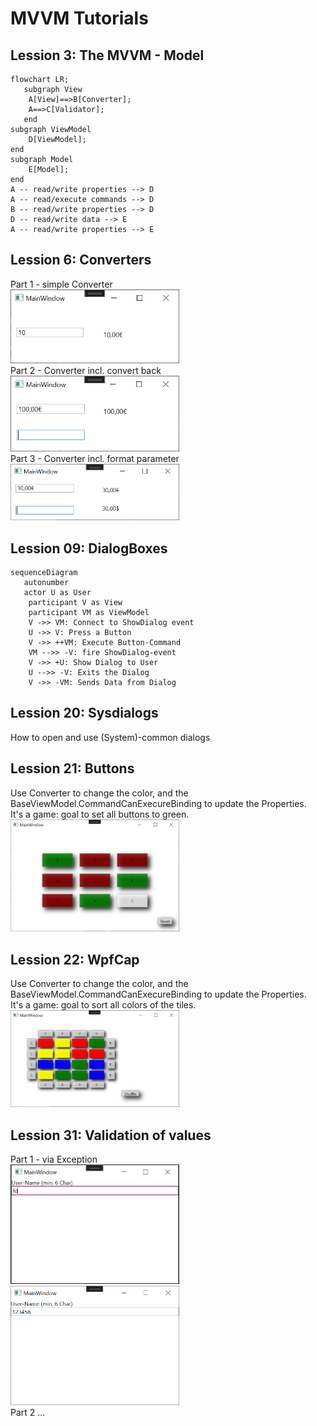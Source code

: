 # MVVM Tutorials

## Lession 3: The MVVM - Model
```mermaid
flowchart LR;
   subgraph View
    A[View]==>B[Converter];
    A==>C[Validator];
   end
subgraph ViewModel
    D[ViewModel];
end
subgraph Model
    E[Model];
end    
A -- read/write properties --> D
A -- read/execute commands --> D
B -- read/write properties --> D
D -- read/write data --> E
A -- read/write properties --> E
```
## Lession 6: Converters
Part 1 - simple Converter<br />
<img width="270" alt="MVVM_06_Conv1" src="https://raw.githubusercontent.com/joecare99/CSharp/master/CSharpBible/Resources/MVVM_06_Conv1.PNG"><br />
Part 2 - Converter incl. convert back<br />
<img width="270" alt="MVVM_06_Conv2" src="https://raw.githubusercontent.com/joecare99/CSharp/master/CSharpBible/Resources/MVVM_06_Conv2.PNG"><br />
Part 3 - Converter incl. format parameter<br />
<img width="270" alt="MVVM_06_Conv3" src="https://raw.githubusercontent.com/joecare99/CSharp/master/CSharpBible/Resources/MVVM_06_Conv3.PNG"><br />

## Lession 09: DialogBoxes
```mermaid
sequenceDiagram
   autonumber
   actor U as User
    participant V as View
    participant VM as ViewModel
    V ->> VM: Connect to ShowDialog event
    U ->> V: Press a Button
    V ->> ++VM: Execute Button-Command
    VM -->> -V: fire ShowDialog-event
    V ->> +U: Show Dialog to User
    U -->> -V: Exits the Dialog
    V ->> -VM: Sends Data from Dialog  
```    
## Lession 20: Sysdialogs 
How to open and use (System)-common dialogs

## Lession 21: Buttons 
Use Converter to change the color, and the BaseViewModel.CommandCanExecureBinding to update the Properties. <br />
It's a game: goal to set all buttons to green.<br />
<img width="270" alt="MVVM_21_Buttons" src="https://raw.githubusercontent.com/joecare99/CSharp/master/CSharpBible/Resources/MVVM_21_Buttons.PNG"><br />
    
## Lession 22: WpfCap 
Use Converter to change the color, and the BaseViewModel.CommandCanExecureBinding to update the Properties.<br />
It's a game: goal to sort all colors of the tiles.<br />
<img width="270" alt="MVVM_22_WpfCap" src="https://raw.githubusercontent.com/joecare99/CSharp/master/CSharpBible/Resources/MVVM_22_WpfCap.PNG"><br />

## Lession 31: Validation of values
Part 1 - via Exception<br />
<img width="270" alt="MVVM_31_Val1_1" src="https://raw.githubusercontent.com/joecare99/CSharp/master/CSharpBible/Resources/MVVM_31_Val1_1.PNG">
<img width="270" alt="MVVM_31_Val1_2" src="https://raw.githubusercontent.com/joecare99/CSharp/master/CSharpBible/Resources/MVVM_31_Val1_2.PNG"><br />
Part 2 ...
